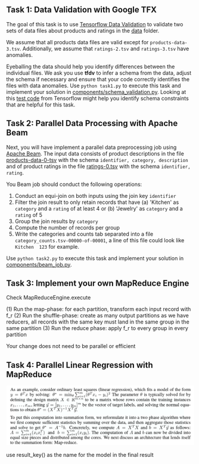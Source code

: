 ## Task 1: Data Validation with Google TFX

The goal of this task is to use [Tensorflow Data Validation](https://www.tensorflow.org/tfx/guide/tfdv) to validate two sets of data files about products and ratings in the [data](data/) folder. 

We assume that all products data files are valid except for `products-data-3.tsv`. Additionally, we assume that `ratings-2.tsv` and `ratings-3.tsv` have anomalies.

Eyeballing the data should help you identify differences between the individual files. We ask you use **tfdv**  to infer a schema from the data, adjust the schema if necessary and ensure that your code correctly identifies the files with data anomalies. Use `python task1.py` to execute this task and implement your solution in [components/schema_validation.py](components/schema_validation.py). Looking at this [test code](https://github.com/tensorflow/data-validation/blob/80809cd738fd1178f6c0334b0e4f4e644f445139/tensorflow_data_validation/anomalies/schema_test.cc) from Tensorflow might help you identify schema constraints that are helpful for this task.


## Task 2: Parallel Data Processing with Apache Beam

Next, you will have implement a parallel data preprocessing job using [Apache Beam](https://beam.apache.org). The input data consists of product descriptions in the file [products-data-0-tsv](data/products-data-0.tsv) with the schema `identifier, category, description` and of product ratings in the file [ratings-0.tsv](data/ratings-0.tsv) with the schema `identifier, rating`.

You Beam job should conduct the following operations:
  1. Conduct an equi-join on both inputs using the join key `identifier`
  1. Filter the join result to only retain records that have (a) 'Kitchen' as `category` and a `rating` of at least 4 or (b) 'Jewelry' as `category` and a `rating` of 5
  1. Group the join results by `category`
  1. Compute the number of records per group
  1. Write the categories and counts tab separated into a file `category_counts.tsv-00000-of-00001`, a line of this file could look like `Kitchen  123` for example.

Use `python task2.py` to execute this task and implement your solution in [components/beam_job.py](components/beam_job.py). 
  

## Task 3: Implement your own MapReduce Engine


Check MapReduceEngine.execute

(1) Run the map-phase: for each partition, transform each input record with f_r
(2) Run the shuffle-phase: create as many output partitions as we have reducers, all records with the same key must 
land in the same group in the same partition
(3) Run the reduce phase: apply f_r to every group in every partition

Your change does not need to be parallel or efficient

## Task 4: Parallel Linear Regression with MapReduce

![](regression.png)

use result_key() as the name for the model in the final result
